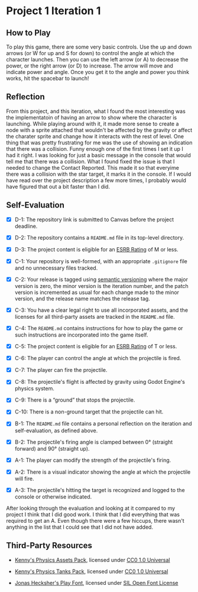 # Project 1 Iteration 1

## How to Play
To play this game, there are some very basic controls. Use the up and down arrows (or W for up and S for down) to control the angle at which the character launches. Then you can use the left arrow (or A) to decrease the power, or the right arrow (or D) to increase. The arrow will move and indicate power and angle. Once you get it to the angle and power you think works, hit the spacebar to launch!

## Reflection
From this project, and this iteration, what I found the most interesting was the implementatoin of having an arrow to show where the character is launching. While playing around with it, it made more sense to create a node with a sprite attached that wouldn't be affected by the gravity or affect the charater sprite and change how it interacts with the rest of level. One thing that was pretty frustrating for me was the use of showing an indication that there was a collision. Funny enough one of the first times I set it up I had it right. I was looking for just a basic message in the console that would tell me that there was a collision. What I found fixed the issue is that I needed to change the Contact Reported. This made it so that everyime there was a collision with the star target, it marks it in the console. If I would have read over the project description a few more times, I probably would have figured that out a bit faster than I did. 

## Self-Evaluation

- [X] D-1: The repository link is submitted to Canvas before the project deadline.
- [X] D-2: The repository contains a <code>README.md</code> file in its top-level directory.
- [X] D-3: The project content is eligible for an <a href="https://www.esrb.org/ratings-guide/">ESRB Rating</a> of M or less.
- [X] C-1: Your repository is well-formed, with an appropriate <code>.gitignore</code> file and no unnecessary files tracked.
- [X] C-2: Your release is tagged using <a href="https://semver.org/">semantic versioning</a> where the major version is zero, the minor version is the iteration number, and the patch version is incremented as usual for each change made to the minor version, and the release name matches the release tag.
- [X] C-3: You have a clear legal right to use all incorporated assets, and the licenses for all third-party assets are tracked in the <code>README.md</code> file.
- [X] C-4: The <code>README.md</code> contains instructions for how to play the game or such instructions are incorporated into the game itself.
- [X] C-5: The project content is eligible for an <a href="https://www.esrb.org/ratings-guide/">ESRB Rating</a> of T or less.
- [X] C-6: The player can control the angle at which the projectile is fired.
- [X] C-7: The player can fire the projectile.
- [X] C-8: The projectile's flight is affected by gravity using Godot Engine's physics system.
- [X] C-9: There is a &ldquo;ground&rdquo; that stops the projectile.
- [X] C-10: There is a non-ground target that the projectile can hit.
- [X] B-1: The <code>README.md</code> file contains a personal reflection on the iteration and self-evaluation, as defined above.
- [X] B-2: The projectile's firing angle is clamped between 0&deg; (straight forward) and 90&deg; (straight up).
- [X] A-1: The player can modify the strength of the projectile's firing.
- [X] A-2: There is a visual indicator showing the angle at which the projectile will fire.
- [X] A-3: The projectile's hitting the target is recognized and logged to the console or otherwise indicated.


After looking through the evaluation and looking at it compared to my project I think that I did good work. I think that I did everything that was required to get an A. Even though there were a few hiccups, there wasn't anything in the list that I could see that I did not have added. 

## Third-Party Resources

- [Kenny's Physics Assets Pack](https://kenney.nl/assets/physics-assets), licensed under 
[CC0 1.0 Universal](https://creativecommons.org/publicdomain/zero/1.0/)

- [Kenny's Physics Tanks Pack](https://kenney.nl/assets/tanks), licensed under 
[CC0 1.0 Universal](https://creativecommons.org/publicdomain/zero/1.0/)

- [Jonas Hecksher's Play Font](https://fonts.google.com/specimen/Play#standard-styles), licensed under [SIL Open Font License](https://scripts.sil.org/cms/scripts/page.php?site_id=nrsi&id=OFL)

